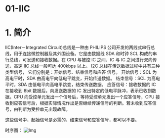 # 01-IIC

# 1. 简介
IIC(Inter－Integrated Circuit)总线是一种由 PHILIPS 公司开发的两线式串行总线，用于连接微控制器及其外围设备。它是由数据线 SDA 和时钟 SCL 构成的串行总线，可发送和接收数据。在 CPU 与被控 IC 之间、IC 与 IC 之间进行双向传送，高速 IIC 总线一般可达 400kbps 以上。
I2C 总线在传送数据过程中共有三种类型信号， 它们分别是：开始信号、结束信号和应答
信号。
开始信号：SCL 为高电平时，SDA 由高电平向低电平跳变，开始传送数据。
结束信号：SCL 为高电平时，SDA 由低电平向高电平跳变，结束传送数据。
应答信号：接收数据的 IC 在接收到 8bit 数据后，向发送数据的 IC 发出特定的低电平脉冲，表示已收到数据。CPU 向受控单元发出一个信号后，等待受控单元发出一个应答信号，CPU 接收到应答信号后，根据实际情况作出是否继续传递信号的判断。若未收到应答信号，由判断为受控单元出现故障。



这些信号中，起始信号是必需的，结束信号和应答信号，都可以不要。


时序图：
![Img](/00-嵌入式软件工程师/06-通讯协议详解/03-IIC/FILES/01-IIC.md/img-20230625172120.png)










